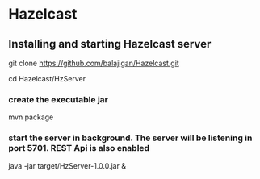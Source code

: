 
# Hazelcast
## Installing and starting Hazelcast server

git clone https://github.com/balajigan/Hazelcast.git

cd Hazelcast/HzServer

### create the executable jar

mvn package

### start the server in background. The server will be listening in port 5701. REST Api is also enabled

java -jar target/HzServer-1.0.0.jar &
